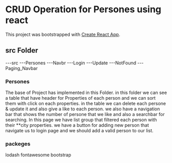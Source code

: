 # CRUD Operation for Persones using react

This project was bootstrapped with [Create React App](https://github.com/facebook/create-react-app).

## src Folder
  ---src
        ---Persones
        ---Navbr
        ---Login
        ---Update
        ---NotFound
        ---Paging_Navbar
### Persones
   The base of Project has implemented in this Folder.
 in this folder we can see a table that have header for Properties of each person and we can sort them with click on each properties.
 in the table we can delete each persone & update it and also give a like to each person.
 we also have a navigation bar that shows the number of persone that we like and also a searchbar for searching.
   In this page we have list group that filtered each person with their **city properties.
   we have a button for adding new person that navigate us to login page and we should add a valid person to our list.
### packeges
  lodash
  fontawesome
  bootstrap
